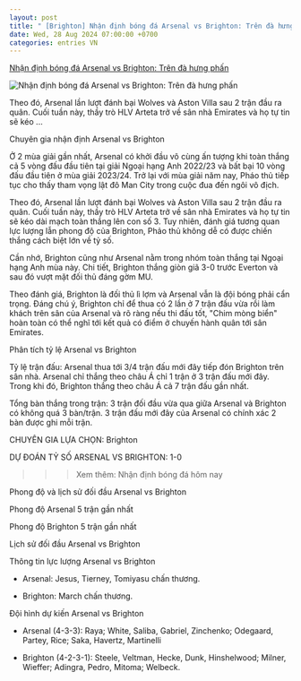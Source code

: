 ```yaml
---
layout: post
title: " [Brighton] Nhận định bóng đá Arsenal vs Brighton: Trên đà hưng phấn"
date: Wed, 28 Aug 2024 07:00:00 +0700
categories: entries VN
---
```

[Nhận định bóng đá Arsenal vs Brighton: Trên đà hưng phấn](https://webthethao.vn/nhan-dinh-anh/nhan-dinh-bong-da-arsenal-vs-brighton-tren-da-hung-phan-EIpQw03Ig.htm)

![Nhận định bóng đá Arsenal vs Brighton: Trên đà hưng phấn](https://cdnmedia.webthethao.vn/thumb/720-405/uploads/2024-08-29/nhan-dinh-tran-Arsenal-vs-Brighton.png)

Theo đó, Arsenal lần lượt đánh bại Wolves và Aston Villa sau 2 trận đầu ra quân. Cuối tuần này, thầy trò HLV Arteta trở về sân nhà Emirates và họ tự tin sẽ kéo ...

Chuyên gia nhận định Arsenal vs Brighton

Ở 2 mùa giải gần nhất, Arsenal có khởi đầu vô cùng ấn tượng khi toàn thắng cả 5 vòng đấu đầu tiên tại giải Ngoại hạng Anh 2022/23 và bất bại 10 vòng đấu đầu tiên ở mùa giải 2023/24. Trở lại với mùa giải năm nay, Pháo thủ tiếp tục cho thấy tham vọng lật đô Man City trong cuộc đua đến ngôi vô địch.

Theo đó, Arsenal lần lượt đánh bại Wolves và Aston Villa sau 2 trận đầu ra quân. Cuối tuần này, thầy trò HLV Arteta trở về sân nhà Emirates và họ tự tin sẽ kéo dài mạch toàn thắng lên con số 3. Tuy nhiên, đánh giá tương quan lực lượng lẫn phong độ của Brighton, Phảo thủ không dễ có được chiến thắng cách biệt lớn về tỷ số.

Cần nhớ, Brighton cũng như Arsenal nằm trong nhóm toàn thắng tại Ngoại hạng Anh mùa này. Chi tiết, Brighton thắng giòn giã 3-0 trước Everton và sau đó vượt mặt đối thủ đáng gờm MU.

Theo đánh giá, Brighton là đối thủ lì lợm và Arsenal vẫn là đội bóng phải cẩn trọng. Đáng chú ý, Brighton chỉ để thua có 2 lần ở 7 trận đấu vừa rồi làm khách trên sân của Arsenal và rõ ràng nếu thi đấu tốt, "Chim mòng biển" hoàn toàn có thể nghĩ tới kết quả có điểm ở chuyến hành quân tới sân Emirates.

Phân tích tỷ lệ Arsenal vs Brighton

Tỷ lệ trận đấu: Arsenal thua tới 3/4 trận đấu mới đây tiếp đón Brighton trên sân nhà. Arsenal chỉ thắng theo châu Á chỉ 1 trận ở 3 trận đấu mới đây. Trong khi đó, Brighton thắng theo châu Á cả 7 trận đấu gần nhất.

Tổng bàn thắng trong trận: 3 trận đối đầu vừa qua giữa Arsenal và Brighton có không quá 3 bàn/trận. 3 trận đấu mới đây của Arsenal có chính xác 2 bàn được ghi mỗi trận.

CHUYÊN GIA LỰA CHỌN: Brighton

DỰ ĐOÁN TỶ SỐ ARSENAL VS BRIGHTON: 1-0

>>> Xem thêm: Nhận định bóng đá hôm nay

Phong độ và lịch sử đối đầu Arsenal vs Brighton

Phong độ Arsenal 5 trận gần nhất

Phong độ Brighton 5 trận gần nhất

Lịch sử đối đầu Arsenal vs Brighton

Thông tin lực lượng Arsenal vs Brighton

- Arsenal: Jesus, Tierney, Tomiyasu chấn thương.

- Brighton: March chấn thương.

Đội hình dự kiến Arsenal vs Brighton

- Arsenal (4-3-3): Raya; White, Saliba, Gabriel, Zinchenko; Odegaard, Partey, Rice; Saka, Havertz, Martinelli

- Brighton (4-2-3-1): Steele, Veltman, Hecke, Dunk, Hinshelwood; Milner, Wieffer; Adingra, Pedro, Mitoma; Welbeck.

